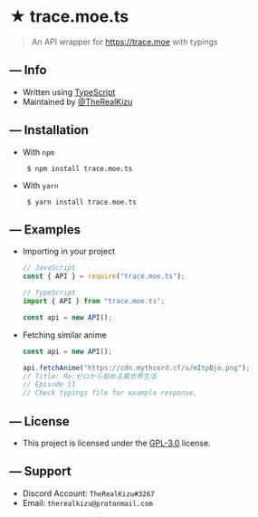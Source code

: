 <!--- TITLE --->
# ★ trace.moe.ts

<!--- DESCRIPTION --->
  > An API wrapper for https://trace.moe with typings
  
<!--- INFORMATION --->
## — Info
   * Written using [TypeScript](https://www.typescriptlang.org/)
   * Maintained by [@TheRealKizu](https://github.com/TheRealKizu)

<!--- INSTALLATION --->
## — Installation
   * With `npm`
     ```
      $ npm install trace.moe.ts
     ``` 
   
   * With `yarn`
     ```
      $ yarn install trace.moe.ts
     ``` 

<!--- EXAMPLE --->
## — Examples
   * Importing in your project
     ```js
     // JavaScript
     const { API } = require("trace.moe.ts");

     // TypeScript 
     import { API } from "trace.moe.ts";

     const api = new API();
     ``` 
   
   * Fetching similar anime
     ```js
     const api = new API();

     api.fetchAnime("https://cdn.mythcord.cf/u/mItpBjo.png");
     // Title: Re:ゼロから始める異世界生活
     // Episode 11
     // Check typings file for example response.
     ``` 

<!--- LICENSE --->
## — License
   * This project is licensed under the [GPL-3.0](LICENSE) license.

<!--- SUPPORT --->
## — Support
   * Discord Account: `TheRealKizu#3267`
   * Email: `therealkizu@protonmail.com`